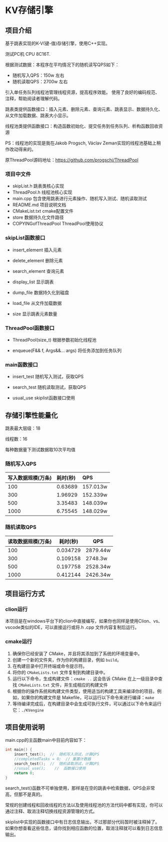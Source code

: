 # KV存储引擎

## 项目介绍

基于跳表实现的K-V(键-值)存储引擎，使用C++实现。

测试PC机 CPU 8C16T.

根据测试数据：本程序在平均情况下的随机读写QPS如下：

- 随机写入QPS：150w 左右
- 随机读取QPS：2700w 左右

引入单任务队列线程池管理线程资源，提高程序效能。
使用了良好的编码规范、注释，帮助阅读者理解代码。

跳表类提供函数接口：插入元素、删除元素、查询元素、跳表显示、数据持久化、从文件加载数据、跳表大小显示。

线程池类提供函数接口：构造函数初始化、提交任务到任务队列、析构函数回收资源

PS：线程池的实现是我在Jakob Progsch, Václav Zeman实现的线程池基础上稍作改动得来的。

原ThreadPool源码地址：https://github.com/progschj/ThreadPool

### 项目中文件

- skipList.h	  跳表类核心实现
- ThreadPool.h   线程池核心实现
- main.cpp          包含使用跳表进行元素操作、随机写入测试、随机读取测试
- README.md     项目说明文档
- CMakeList.txt   cmake配置文件
- store                  数据持久化文件路径
- COPYINGofThreadPool    ThreadPool使用协议

### skipList函数接口

- insert_element	插入元素

- delete_element	删除元素

- search_element	查询元素

- display_list		显示跳表

- dump_file		数据持久化到磁盘

- load_file		    从文件加载数据

- size			    显示跳表元素数量

### ThreadPool函数接口

- ThreadPool(size_t)	根据参数初始化线程池

- enqueue(F&& f, Args&&... args)	将任务添加到任务队列

### main函数接口

- insert_test	随机写入测试，获取QPS

- search_test	随机读取测试，获取QPS

- usual_use	   skiplist函数接口使用

## 存储引擎性能量化

跳表最大层级：18

线程数：16

每种数据量下测试数据取10次平均值

### 随机写入QPS

| 写入数据规模(万条) | 耗时(秒) | QPS      |
| :----------------- | :------- | :------- |
| 100                | 0.63689  | 157.013w |
| 300                | 1.96929  | 152.339w |
| 500                | 3.35483  | 148.039w |
| 1000               | 6.75545  | 148.029w |



### 随机读取QPS

| 读取数据规模(万条) | 耗时(秒) | QPS      |
| ------------------ | -------- | -------- |
| 100                | 0.034729 | 2879.44w |
| 300                | 0.109158 | 2748.3w  |
| 500                | 0.197758 | 2528.34w |
| 1000               | 0.412144 | 2426.34w |

## 项目运行方式

### clion运行

本项目是在windows平台下的clion中直接编写，如果你也同样是使用Clion、vs、vscode类似的IDE，可以直接运行或将.h .cpp 文件内容复制后运行。

### cmake运行

1. 确保你已经安装了 CMake，并且将其添加到了系统的环境变量中。
2. 创建一个新的文件夹，作为你的构建目录，例如 `build`。
3. 在构建目录中打开终端或命令提示符。
4. 将你的 `CMakeLists.txt` 文件复制到构建目录中。
5. 运行以下命令，生成构建文件：`cmake ..`    这会告诉 CMake 在上一级目录中查找 `CMakeLists.txt` 文件，并生成相应的构建文件
6. 根据你的操作系统和构建文件类型，使用适当的构建工具来编译你的项目。例如，如果你的构建文件是 Makefile，可以运行以下命令来进行编译：`make`
7. 等待编译完成后，在构建目录中会生成可执行文件，可以通过以下命令来运行它：`./KVengine`

## 项目使用说明

main.cpp的主函数main中目前内容如下：

```c++
int main() {
    insert_test();  //  随机写入测试，计算QPS
    //completedTasks = 0;  // 重置计数器
    search_test();  //  随机读取测试，计算QPS
    //usual_use();    //  函数接口使用
    return 0;
}
```

search_test()函数不可单独使用，那样是在空的跳表中检索数据，QPS会非常高，但那不是真的。

常规的创建线程和回收线程的方法以及使用线程池的方法代码中都有实现，你可以通过注释、取消注释切换线程资源管理的方式。

skiplist中实现的函数接口中有日志信息输出，不过那部分代码暂时被注释掉了。如果你想查看这些信息，请你找到相应函数的位置，取消注释就可以看到日志信息输出。